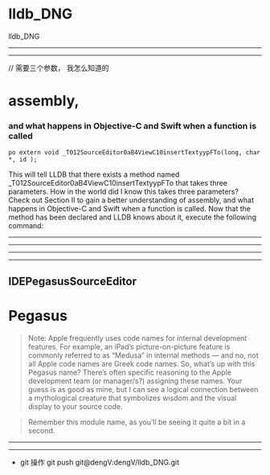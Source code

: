# lldb_DNG
lldb_DNG


<hr>


<hr>


// 需要三个参数， 我怎么知道的

# assembly, 

### and what happens in Objective-C and Swift when a function is called


```
po extern void _T012SourceEditor0aB4ViewC10insertTextyypFTo(long, char *, id );

```



This will tell LLDB that there exists a method named \_T012SourceEditor0aB4ViewC10insertTextyypFTo that takes three parameters. How in the world did I know this takes three parameters? Check out Section II to gain a better understanding of assembly, and what happens in Objective-C and Swift when a function is called. Now that the method has been declared and LLDB knows about it, execute the following command:









<hr>



<hr>



<hr>



<hr>


## IDEPegasusSourceEditor


# Pegasus

> Note: Apple frequently uses code names for internal development features. For example, an iPad’s picture-on-picture feature is commonly referred to as “Medusa” in internal methods — and no, not all Apple code names are Greek code names. So, what’s up with this Pegasus name? There’s often specific reasoning to the Apple development team (or manager/s?) assigning these names. Your guess is as good as mine, but I can see a logical connection between a mythological creature that symbolizes wisdom and the visual display to your source code.


> Remember this module name, as you’ll be seeing it quite a bit in a second.


<hr>



<hr>





* git 操作
git push git@dengV:dengV/lldb_DNG.git
